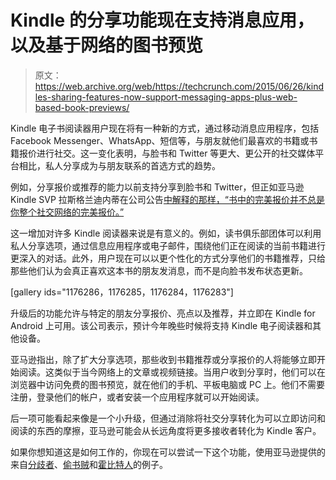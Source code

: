 # Kindle 的分享功能现在支持消息应用，以及基于网络的图书预览 

> 原文：<https://web.archive.org/web/https://techcrunch.com/2015/06/26/kindles-sharing-features-now-support-messaging-apps-plus-web-based-book-previews/>

Kindle 电子书阅读器用户现在将有一种新的方式，通过移动消息应用程序，包括 Facebook Messenger、WhatsApp、短信等，与朋友就他们最喜欢的书籍或书籍报价进行社交。这一变化表明，与脸书和 Twitter 等更大、更公开的社交媒体平台相比，私人分享成为与朋友联系的首选方式的趋势。

例如，分享报价或推荐的能力以前支持分享到脸书和 Twitter，但正如亚马逊 Kindle SVP 拉斯格兰迪内蒂在公司公告[中解释的那样，“书中的完美报价并不总是你整个社交网络的完美报价。”](https://web.archive.org/web/20230130105234/http://phx.corporate-ir.net/phoenix.zhtml?c=176060&p=irol-newsArticle&ID=2062700)

这一增加对许多 Kindle 阅读器来说是有意义的。例如，读书俱乐部团体可以利用私人分享选项，通过信息应用程序或电子邮件，围绕他们正在阅读的当前书籍进行更深入的对话。此外，用户现在可以以更个性化的方式分享他们的书籍推荐，只给那些他们认为会真正喜欢这本书的朋友发消息，而不是向脸书发布状态更新。

[gallery ids="1176286，1176285，1176284，1176283"]

升级后的功能允许与特定的朋友分享报价、亮点以及推荐，并立即在 Kindle for Android 上可用。该公司表示，预计今年晚些时候将支持 Kindle 电子阅读器和其他设备。

亚马逊指出，除了扩大分享选项，那些收到书籍推荐或分享报价的人将能够立即开始阅读。这类似于当今网络上的文章或视频链接。当用户收到分享时，他们可以在浏览器中访问免费的图书预览，就在他们的手机、平板电脑或 PC 上。他们不需要注册，登录他们的帐户，或者安装一个应用程序就可以开始阅读。

后一项可能看起来像是一个小升级，但通过消除将社交分享转化为可以立即访问和阅读的东西的摩擦，亚马逊可能会从长远角度将更多接收者转化为 Kindle 客户。

如果你想知道这是如何工作的，你现在可以尝试一下这个功能，使用亚马逊提供的来自[分歧者](https://web.archive.org/web/20230130105234/https://read.amazon.com/kp/kshare?asin=B004CFA9RS&id=IfhAxJH4RH-I0jR8RteXNA)、[偷书贼](https://web.archive.org/web/20230130105234/https://read.amazon.com/kp/kshare?asin=B000XUBFE2&id=y7s0qTIwQ_KslComkspjmA)和[霍比特人](https://web.archive.org/web/20230130105234/https://read.amazon.com/kp/kshare?asin=B0079KT81G&id=DO9pDd5kQZq5mNE80X6lCg)的例子。